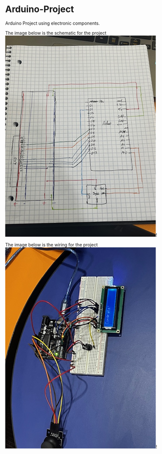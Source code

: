 # Arduino-Project
Arduino Project using electronic components. 

The image below is the schematic for the project
![alt text](https://github.com/AtlantisHarris/Arduino-Project/blob/main/Images/IMG_5900.jpg)!

The image below is the wiring for the project
![alt text](https://github.com/AtlantisHarris/Arduino-Project/blob/main/Images/IMG_5877.jpg)!
